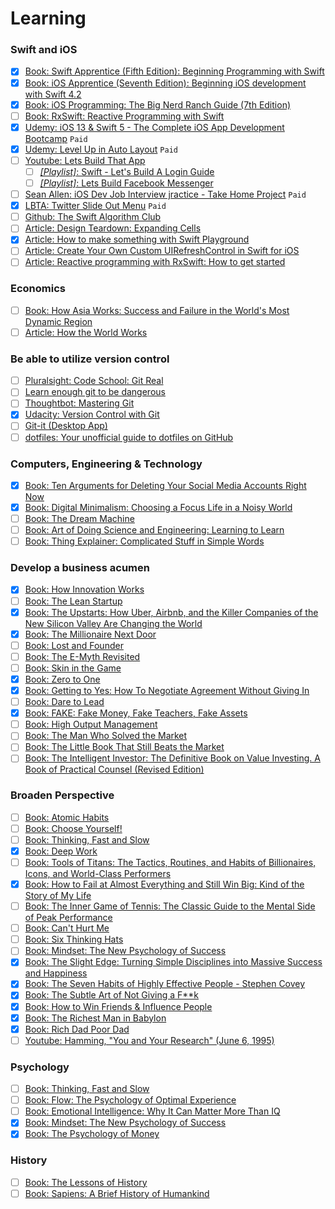 # Learning 

### Swift and iOS
- [x] [Book: Swift Apprentice (Fifth Edition): Beginning Programming with Swift](https://www.amazon.com/dp/1950325075?tag=raywend-20)
- [x] [Book: iOS Apprentice (Seventh Edition): Beginning iOS development with Swift 4.2](https://www.amazon.com/iOS-Apprentice-Beginning-development-Swift/dp/194287863X)
- [x] [Book: iOS Programming: The Big Nerd Ranch Guide (7th Edition)](https://www.amazon.com/iOS-Programming-Nerd-Ranch-Guide/dp/0135264022/ref=sr_1_1?crid=2IEZUX2I3ULAZ&dchild=1&keywords=big+nerd+ranch+ios+7th&qid=1595426579&sprefix=big+nerd+ranch+i%2Caps%2C160&sr=8-1)
- [ ] [Book: RxSwift: Reactive Programming with Swift](https://www.raywenderlich.com/books/rxswift-reactive-programming-with-swift/v4.0)
- [x] [Udemy: iOS 13 & Swift 5 - The Complete iOS App Development Bootcamp](https://www.udemy.com/course/ios-13-app-development-bootcamp/) `Paid`
- [x] [Udemy: Level Up in Auto Layout](https://www.udemy.com/course/level-up-in-auto-layout/) `Paid`
- [ ] [Youtube: Lets Build That App](https://www.youtube.com/channel/UCuP2vJ6kRutQBfRmdcI92mA)
  - [ ] [_[Playlist]_: Swift - Let's Build A Login Guide](https://www.youtube.com/playlist?list=PL0dzCUj1L5JHfozquTVhV4HRy-1A_aXlv)
  - [ ] [_[Playlist]_: Lets Build Facebook Messenger](https://www.youtube.com/playlist?list=PL0dzCUj1L5JHGoEg41IJNk9QQ_hPWcyRo)
- [ ] [Sean Allen: iOS Dev Job Interview jractice - Take Home Project](https://seanallen.teachable.com/p/take-home) `Paid`
- [x] [LBTA: Twitter Slide Out Menu](https://www.letsbuildthatapp.com/course/Twitter%20Slide%20Out%20Menu) `Paid`
- [ ] [Github: The Swift Algorithm Club](https://github.com/raywenderlich/swift-algorithm-club)
- [ ] [Article: Design Teardown: Expanding Cells](http://blog.matthewcheok.com/design-teardown-preview-expanding-cells/)
- [x] [Article: How to make something with Swift Playground](https://www.freecodecamp.org/news/how-to-make-something-with-swift-playgrounds-33e560b84184/)
- [ ] [Article: Create Your Own Custom UIRefreshControl in Swift for iOS](https://medium.com/better-programming/creating-your-own-custom-uirefreshcontrol-in-swift-for-ios-78a34f525d9d)
- [ ] [Article: Reactive programming with RxSwift: How to get started](https://techbeacon.com/app-dev-testing/reactive-programming-rxswift-how-get-started)

### Economics
- [ ] [Book: How Asia Works: Success and Failure in the World's Most Dynamic Region](https://www.amazon.com/How-Asia-Works-Success-Failure/dp/080211959X/ref=tmm_hrd_swatch_0?_encoding=UTF8&qid=1545302527&sr=8-1)
- [ ] [Article: How the World Works](https://www.theatlantic.com/magazine/archive/1993/12/how-the-world-works/305854/)

### Be able to utilize version control
- [ ] [Pluralsight: Code School: Git Real](https://www.pluralsight.com/courses/code-school-git-real)
- [ ] [Learn enough git to be dangerous](http://learnenough.com/git-tutorial)
- [ ] [Thoughtbot: Mastering Git](https://thoughtbot.com/upcase/mastering-git)
- [x] [Udacity: Version Control with Git](https://www.udacity.com/course/version-control-with-git--ud123)
- [ ] [Git-it (Desktop App)](https://github.com/jlord/git-it-electron)
- [ ] [dotfiles: Your unofficial guide to dotfiles on GitHub](https://dotfiles.github.io/)

### Computers, Engineering & Technology
- [x] [Book: Ten Arguments for Deleting Your Social Media Accounts Right Now](https://www.amazon.com/Arguments-Deleting-Social-Media-Accounts/dp/125019668X)
- [x] [Book: Digital Minimalism: Choosing a Focus Life in a Noisy World](https://www.amazon.com/Digital-Minimalism-Choosing-Focused-Noisy-ebook/dp/B07DBRBP7G)
- [ ] [Book: The Dream Machine](https://www.amazon.com/Dream-Machine-Licklider-Revolution-Computing/dp/0670899763)
- [ ] [Book: Art of Doing Science and Engineering: Learning to Learn](https://www.amazon.com/Art-Doing-Science-Engineering-1997-10-01/dp/B01MZ3QPQH/ref=tmm_pap_swatch_0?_encoding=UTF8&qid=1545257883&sr=1-1)
- [ ] [Book: Thing Explainer: Complicated Stuff in Simple Words](https://www.amazon.com/Thing-Explainer-Complicated-Stuff-Simple/dp/0544668251)

### Develop a business acumen 
- [x] [Book: How Innovation Works](https://www.amazon.com/How-Innovation-Works-Flourishes-Freedom/dp/0062916599)
- [ ] [Book: The Lean Startup](https://www.amazon.com/Lean-Startup-Entrepreneurs-Continuous-Innovation/dp/0307887898)
- [x] [Book: The Upstarts: How Uber, Airbnb, and the Killer Companies of the New Silicon Valley Are Changing the World](https://www.amazon.com/Upstarts-Airbnb-Companies-Silicon-Changing/dp/0316388394)
- [x] [Book: The Millionaire Next Door](https://www.amazon.com/Millionaire-Next-Door-Surprising-Americas/dp/1589795474)
- [ ] [Book: Lost and Founder](https://www.amazon.com/Lost-Founder-Painfully-Honest-Startup/dp/0735213321)
- [ ] [Book: The E-Myth Revisited](https://www.amazon.com/Myth-Revisited-Small-Businesses-About/dp/0887307280)
- [ ] [Book: Skin in the Game](https://www.amazon.com/Skin-Game-Hidden-Asymmetries-Daily/dp/042528462X)
- [x] [Book: Zero to One](https://www.amazon.com/Zero-One-Notes-Startups-Future/dp/0804139296)
- [x] [Book: Getting to Yes: How To Negotiate Agreement Without Giving In](https://www.amazon.com/Getting-Yes-Negotiate-Agreement-Without/dp/0743526937)
- [ ] [Book: Dare to Lead](https://www.amazon.com/Dare-Lead-Brave-Conversations-Hearts/dp/0399592520)
- [x] [Book: FAKE: Fake Money, Fake Teachers, Fake Assets](https://www.amazon.com/FAKE-Robert-T-Kiyosaki-audiobook/dp/B07QBDBQMY)
- [ ] [Book: High Output Management](https://www.amazon.com/High-Output-Management-Andrew-Grove/dp/0679762884)
- [ ] [Book: The Man Who Solved the Market](https://www.amazon.com/Man-Who-Solved-Market-Revolution-ebook/dp/B07P1NNTSD)
- [ ] [Book: The Little Book That Still Beats the Market](https://www.amazon.com/Little-Book-Still-Beats-Market/dp/0470624159)
- [ ] [Book: The Intelligent Investor: The Definitive Book on Value Investing. A Book of Practical Counsel (Revised Edition)](https://www.amazon.com/Intelligent-Investor-Definitive-Investing-Essentials/dp/0060555661)

### Broaden Perspective
- [ ] [Book: Atomic Habits](https://www.amazon.com/gp/product/0735211299/ref=as_li_qf_asin_il_tl?ie=UTF8&tag=jamesclear-20&creative=9325&linkCode=as2&creativeASIN=0735211299&linkId=abf7be794d09b977a31cce5f2315697f)
- [ ] [Book: Choose Yourself!](https://www.amazon.com/Choose-Yourself-James-Altucher-dp-1619610221/dp/1619610221/ref=mt_other?_encoding=UTF8&me=&qid=)
- [ ] [Book: Thinking, Fast and Slow](https://www.amazon.com/Thinking-Fast-Slow-Daniel-Kahneman/dp/0374533555)
- [x] [Book: Deep Work](https://www.amazon.com/gp/product/1455586692/ref=as_li_qf_asin_il_tl?ie=UTF8&tag=stuhac-20&creative=9325&linkCode=as2&creativeASIN=1455586692&linkId=ec7ed5a0e59a7cff8b7833d3e8e560c7)
- [ ] [Book: Tools of Titans: The Tactics, Routines, and Habits of Billionaires, Icons, and World-Class Performers](https://www.amazon.com/Tools-Titans-Billionaires-World-Class-Performers/dp/1328683788)
- [x] [Book: How to Fail at Almost Everything and Still Win Big: Kind of the Story of My Life](https://www.amazon.com/How-Fail-Almost-Everything-Still/dp/1591846919)
- [ ] [Book: The Inner Game of Tennis: The Classic Guide to the Mental Side of Peak Performance](https://www.amazon.com/Inner-Game-Tennis-Classic-Performance/dp/0679778314/ref=as_li_ss_tl?ie=UTF8&qid=1545304878&sr=8-2&keywords=The+Inner+Game+of+Tennis&linkCode=ll1&tag=offsitoftimfe-20&linkId=378b79012805924dbd4e1cb9875a71d2&language=en_US)
- [ ] [Book: Can't Hurt Me](https://www.amazon.com/Cant-Hurt-Me-Master-Your/dp/1544512287)
- [ ] [Book: Six Thinking Hats](https://www.amazon.com/Six-Thinking-Hats-Edward-Bono/dp/0316178314/ref=as_li_ss_tl?ie=UTF8&qid=1545303893&sr=8-3&keywords=Edward+de+Bono&linkCode=ll1&tag=offsitoftimfe-20&linkId=cd28cb58b559172d13ff26ff41868921&language=en_US)
- [ ] [Book: Mindset: The New Psychology of Success](https://www.amazon.com/Mindset-Psychology-Carol-S-Dweck/dp/0345472322)
- [x] [Book: The Slight Edge: Turning Simple Disciplines into Massive Success and Happiness](https://www.amazon.com/Slight-Edge-Turning-Disciplines-Happiness/dp/1626340463)
- [x] [Book: The Seven Habits of Highly Effective People - Stephen Covey](https://www.amazon.com/Habits-Highly-Effective-People-Powerful/dp/0743269519)
- [x] [Book: The Subtle Art of Not Giving a F**k](https://www.amazon.com/Subtle-Art-Not-Giving-Counterintuitive/dp/B01I29Y344/ref=sr_1_1?crid=2D0YPAWPV3X9F&dchild=1&keywords=the+subtle+art+of+not+giving+a+fck&qid=1597919887&s=books&sprefix=the+subtl%2Cstripbooks-intl-ship%2C396&sr=1-1)
- [x] [Book: How to Win Friends & Influence People](https://www.amazon.com/How-Win-Friends-Influence-People/dp/0671027034)
- [x] [Book: The Richest Man in Babylon](https://www.amazon.com/Richest-Man-Babylon-George-Clason/dp/1505339111)
- [x] [Book: Rich Dad Poor Dad](https://www.amazon.com/Rich-Dad-Poor-Teach-Middle/dp/1612680194)
- [ ] [Youtube: Hamming, "You and Your Research" (June 6, 1995)](https://www.youtube.com/watch?v=a1zDuOPkMSw&feature=youtu.be)

### Psychology
- [ ] [Book: Thinking, Fast and Slow](https://www.amazon.com/Thinking-Fast-Slow-Daniel-Kahneman/dp/0374533555)
- [ ] [Book: Flow: The Psychology of Optimal Experience](https://www.amazon.com/Flow-Psychology-Experience-Perennial-Classics/dp/0061339202)
- [ ] [Book: Emotional Intelligence: Why It Can Matter More Than IQ](https://www.amazon.com/Emotional-Intelligence-Matter-More-Than/dp/055338371X)
- [x] [Book: Mindset: The New Psychology of Success](https://www.amazon.com/Mindset-Psychology-Carol-S-Dweck/dp/0345472322)
- [x] [Book: The Psychology of Money](https://www.amazon.com/Psychology-Money-Timeless-lessons-happiness-ebook/dp/B084HJSJJ2/ref=tmm_kin_swatch_0?_encoding=UTF8&qid=&sr=)

### History
- [ ] [Book: The Lessons of History](https://www.amazon.com/Lessons-History-Will-Durant/dp/143914995X)
- [ ] [Book: Sapiens: A Brief History of Humankind](https://www.amazon.com/Sapiens-Humankind-Yuval-Noah-Harari/dp/0062316095)
